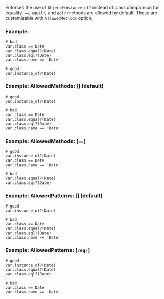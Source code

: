Enforces the use of `Object#instance_of?` instead of class comparison
for equality.
`==`, `equal?`, and `eql?` methods are allowed by default.
These are customizable with `AllowedMethods` option.

### Example:
    # bad
    var.class == Date
    var.class.equal?(Date)
    var.class.eql?(Date)
    var.class.name == 'Date'

    # good
    var.instance_of?(Date)

### Example: AllowedMethods: [] (default)
    # good
    var.instance_of?(Date)

    # bad
    var.class == Date
    var.class.equal?(Date)
    var.class.eql?(Date)
    var.class.name == 'Date'

### Example: AllowedMethods: [`==`]
    # good
    var.instance_of?(Date)
    var.class == Date
    var.class.name == 'Date'

    # bad
    var.class.equal?(Date)
    var.class.eql?(Date)

### Example: AllowedPatterns: [] (default)
    # good
    var.instance_of?(Date)

    # bad
    var.class == Date
    var.class.equal?(Date)
    var.class.eql?(Date)
    var.class.name == 'Date'

### Example: AllowedPatterns: [`/eq/`]
    # good
    var.instance_of?(Date)
    var.class.equal?(Date)
    var.class.eql?(Date)

    # bad
    var.class == Date
    var.class.name == 'Date'
